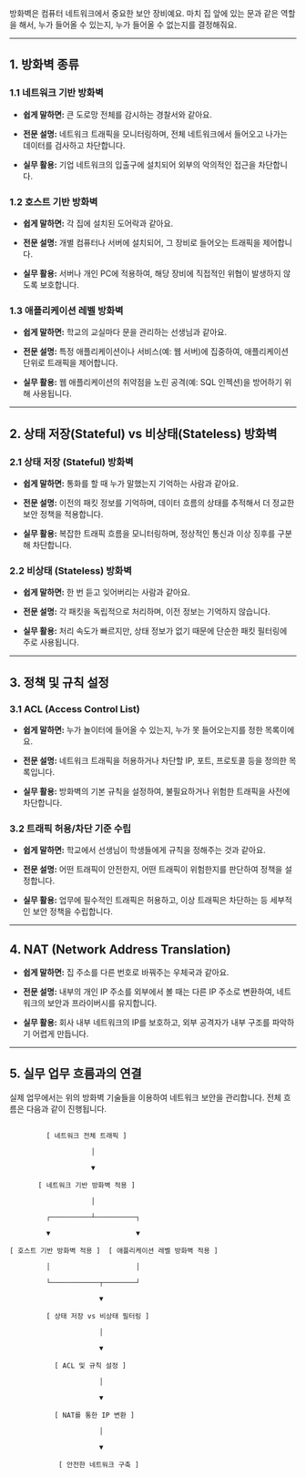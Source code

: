 방화벽은 컴퓨터 네트워크에서 중요한 보안 장비예요. 마치 집 앞에 있는 문과 같은 역할을 해서, 누가 들어올 수 있는지, 누가 들어올 수 없는지를 결정해줘요.

  

---

  

## 1. 방화벽 종류

  

### 1.1 네트워크 기반 방화벽

- **쉽게 말하면:** 큰 도로망 전체를 감시하는 경찰서와 같아요.

- **전문 설명:** 네트워크 트래픽을 모니터링하며, 전체 네트워크에서 들어오고 나가는 데이터를 검사하고 차단합니다.

- **실무 활용:** 기업 네트워크의 입출구에 설치되어 외부의 악의적인 접근을 차단합니다.

  

### 1.2 호스트 기반 방화벽

- **쉽게 말하면:** 각 집에 설치된 도어락과 같아요.

- **전문 설명:** 개별 컴퓨터나 서버에 설치되어, 그 장비로 들어오는 트래픽을 제어합니다.

- **실무 활용:** 서버나 개인 PC에 적용하여, 해당 장비에 직접적인 위협이 발생하지 않도록 보호합니다.

  

### 1.3 애플리케이션 레벨 방화벽

- **쉽게 말하면:** 학교의 교실마다 문을 관리하는 선생님과 같아요.

- **전문 설명:** 특정 애플리케이션이나 서비스(예: 웹 서버)에 집중하여, 애플리케이션 단위로 트래픽을 제어합니다.

- **실무 활용:** 웹 애플리케이션의 취약점을 노린 공격(예: SQL 인젝션)을 방어하기 위해 사용됩니다.

  

---

  

## 2. 상태 저장(Stateful) vs 비상태(Stateless) 방화벽

  

### 2.1 상태 저장 (Stateful) 방화벽

- **쉽게 말하면:** 통화를 할 때 누가 말했는지 기억하는 사람과 같아요.

- **전문 설명:** 이전의 패킷 정보를 기억하며, 데이터 흐름의 상태를 추적해서 더 정교한 보안 정책을 적용합니다.

- **실무 활용:** 복잡한 트래픽 흐름을 모니터링하며, 정상적인 통신과 이상 징후를 구분해 차단합니다.

  

### 2.2 비상태 (Stateless) 방화벽

- **쉽게 말하면:** 한 번 듣고 잊어버리는 사람과 같아요.

- **전문 설명:** 각 패킷을 독립적으로 처리하며, 이전 정보는 기억하지 않습니다.

- **실무 활용:** 처리 속도가 빠르지만, 상태 정보가 없기 때문에 단순한 패킷 필터링에 주로 사용됩니다.

  

---

  

## 3. 정책 및 규칙 설정

  

### 3.1 ACL (Access Control List)

- **쉽게 말하면:** 누가 놀이터에 들어올 수 있는지, 누가 못 들어오는지를 정한 목록이에요.

- **전문 설명:** 네트워크 트래픽을 허용하거나 차단할 IP, 포트, 프로토콜 등을 정의한 목록입니다.

- **실무 활용:** 방화벽의 기본 규칙을 설정하여, 불필요하거나 위험한 트래픽을 사전에 차단합니다.

  

### 3.2 트래픽 허용/차단 기준 수립

- **쉽게 말하면:** 학교에서 선생님이 학생들에게 규칙을 정해주는 것과 같아요.

- **전문 설명:** 어떤 트래픽이 안전한지, 어떤 트래픽이 위험한지를 판단하여 정책을 설정합니다.

- **실무 활용:** 업무에 필수적인 트래픽은 허용하고, 이상 트래픽은 차단하는 등 세부적인 보안 정책을 수립합니다.

  

---

  

## 4. NAT (Network Address Translation)

  

- **쉽게 말하면:** 집 주소를 다른 번호로 바꿔주는 우체국과 같아요.

- **전문 설명:** 내부의 개인 IP 주소를 외부에서 볼 때는 다른 IP 주소로 변환하여, 네트워크의 보안과 프라이버시를 유지합니다.

- **실무 활용:** 회사 내부 네트워크의 IP를 보호하고, 외부 공격자가 내부 구조를 파악하기 어렵게 만듭니다.

  

---

  

## 5. 실무 업무 흐름과의 연결

  

실제 업무에서는 위의 방화벽 기술들을 이용하여 네트워크 보안을 관리합니다. 전체 흐름은 다음과 같이 진행됩니다.

  

```ascii

         [ 네트워크 전체 트래픽 ]

                    │

                    ▼

       [ 네트워크 기반 방화벽 적용 ]

                    │

         ┌──────────┴──────────┐

         ▼                     ▼

[ 호스트 기반 방화벽 적용 ]  [ 애플리케이션 레벨 방화벽 적용 ]

         │                     │

         └────────────┬────────┘

                      ▼

         [ 상태 저장 vs 비상태 필터링 ]

                      │

                      ▼

           [ ACL 및 규칙 설정 ]

                      │

                      ▼

           [ NAT를 통한 IP 변환 ]

                      │

                      ▼

            [ 안전한 네트워크 구축 ]
          
        
```
          
